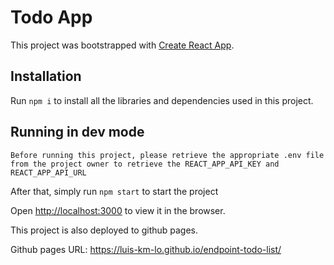 # Todo App

This project was bootstrapped with [Create React App](https://github.com/facebook/create-react-app).

## Installation

Run `npm i` to install all the libraries and dependencies used in this project.

## Running in dev mode

`Before running this project, please retrieve the appropriate .env file from the project owner to retrieve the REACT_APP_API_KEY and REACT_APP_API_URL`

After that, simply run `npm start` to start the project

Open [http://localhost:3000](http://localhost:3000) to view it in the browser.

This project is also deployed to github pages.

Github pages URL: https://luis-km-lo.github.io/endpoint-todo-list/
